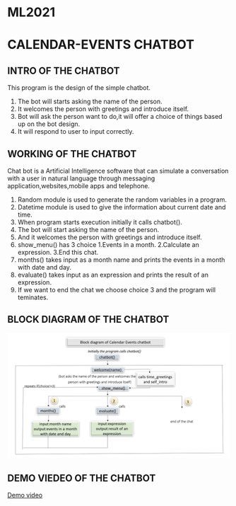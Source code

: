 # ML2021

# CALENDAR-EVENTS CHATBOT

## INTRO OF THE CHATBOT
 This program is the design of the simple chatbot.
1. The bot will starts asking the name of the person.
2. It welcomes the person with greetings and introduce itself.
3. Bot will ask the person want to do,it will offer a choice of things based up on the bot design.
4. It will respond to user to input correctly.

## WORKING OF THE CHATBOT
Chat bot is a Artificial Intelligence software that can simulate a conversation with a user in natural language through messaging application,websites,mobile apps and telephone. 
1. Random module is used to generate the random variables in a program.
2. Datetime module is used to give the information about current date and time.
3. When program starts execution initially it calls chatbot().
4. The bot will start asking the name of the person.
5. And it welcomes the person with greetings and introduce itself.
6. show_menu() has 3 choice
   1.Events in a month.
   2.Calculate an expression.
   3.End this chat.
7. months() takes input as a month name and prints the events in a month with date and day.
8. evaluate() takes input as an expression and prints the result of an expression.
9. If we want to end the chat we choose choice 3 and the program will teminates.

## BLOCK DIAGRAM OF THE CHATBOT

![](https://raw.githubusercontent.com/Bhavana-04/ML2021/main/Screenshot%20(30).png)

## DEMO VIEDEO OF THE CHATBOT

[Demo video](https://youtu.be/lL4lOL-o0hs)

